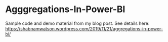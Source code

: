 # Agggregations-In-Power-BI
Sample code and demo material from my blog post.
See details here: https://shabnamwatson.wordpress.com/2019/11/21/aggregations-in-power-bi/

